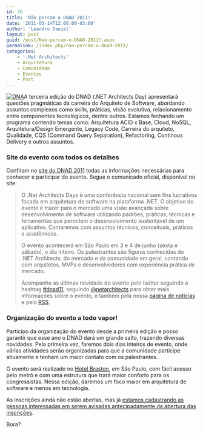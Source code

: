 ```yaml
---
id: 76
title: 'Não percam o DNAD 2011!'
date: '2011-03-14T12:00:00-03:00'
author: 'Leandro Daniel'
layout: post
guid: /post/Nao-percam-o-DNAD-2011!.aspx
permalink: /index.php/nao-percam-o-dnad-2011/
categories:
    - '.Net Architects'
    - Arquitetura
    - Comunidade
    - Eventos
    - Post
---
```


[![DNA](http://leandrodaniel.com/pics/DNA_thumb.png "DNA")](http://leandrodaniel.com/pics/DNA.png)A terceira edição do DNAD (.NET Architects Day) apresentará questões pragmáticas da carreira do Arquiteto de Software, abordando assuntos complexos como skills, práticas, visão evolutiva, relacionamento entre componentes tecnológicos, dentre outros. Estamos fechando um programa contendo temas como: Arquitetura ACID x Base, Cloud, NoSQL, Arquitetura/Design Emergente, Legacy Code, Carreira do arquiteto, Qualidade, CQS (Command Query Separation), Refactoring, Continous Delivery e outros assuntos.

### Site do evento com todos os detalhes

Confiram no [site do DNAD 2011](http://dnad.dotnetarchitects.net/dnad/2011) todas as informações necessárias para conhecer e participar do evento. Segue o comunicado oficial, disponível no site:

> O .Net Architects Days é uma conferência nacional sem fins lucrativos focada em arquitetura de software na plataforma .NET. O objetivo do evento é trazer para o mercado uma visão avançada sobre desenvolvimento de software utilizando padrões, práticas, técnicas e ferramentas que permitem o desenvolvimento sustentável de um aplicativo. Contaremos com assuntos técnicos, conceituais, práticos e acadêmicos.
> 
> O evento acontecerá em São Paulo em 3 e 4 de junho (sexta e sábado), o dia inteiro. Os palestrantes são figuras conhecidas do .NET Architects, do mercado e da comunidade em geral, contando com arquitetos, MVPs e desenvolvedores com experiência prática de mercado.
> 
> Acompanhe as últimas novidade do evento pelo twitter seguindo a hashtag [\#dnad11](http://search.twitter.com/search?q=%23dnad11&lang=all), seguindo [@netarchitects](http://twitter.com/#%21/netarchitects) para obter mais informações sobre o evento, e também pela nossa [página de notícias](http://dnad.dotnetarchitects.net/dnad/2011/noticias/) e pelo [RSS](http://dnad.dotnetarchitects.net/dnad/2011/feed/).

### Organização do evento a todo vapor!

Participo da organização do evento desde a primeira edição e posso garantir que esse ano o DNAD dará um grande salto, trazendo diversas novidades. Pela primeira vez, faremos dois dias inteiros de evento, onde várias atividades serão organizadas para que a comunidade participe ativamente e tenham um maior contato com os palestrantes.

O evento será realizado no [Hotel Braston](http://www.braston.com/), em São Paulo, com fácil acesso pelo metrô e com uma estrutura que trará maior conforto para os congressistas. Nessa edição, daremos um foco maior em arquitetura de software e menos em tecnologia.

As inscrições ainda não estão abertas, mas já [estamos cadastrando as pessoas interessadas em serem avisadas antecipadamente da abertura das inscrições](http://dnad.dotnetarchitects.net/dnad/2011/inscricoes/).

Bora?